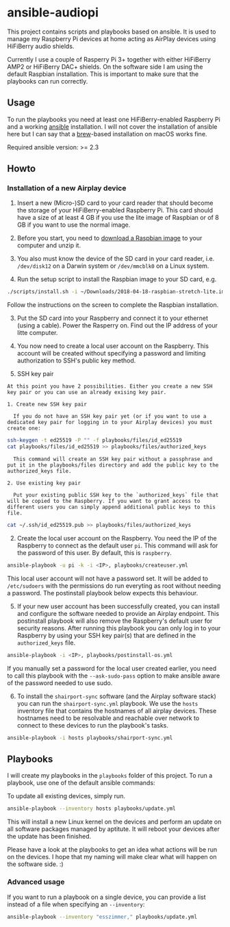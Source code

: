 # ansible-audiopi

This project contains scripts and playbooks based on ansible. It is used to manage my Raspberry Pi devices at home acting as AirPlay devices using HiFiBerry audio shields.

Currently I use a couple of Rasperry Pi 3+ together with either HiFiBerry AMP2 or HiFiBerry DAC+ shields. On the software side I am using the default Raspbian installation. This is important to make sure that the playbooks can run correctly.


## Usage
To run the playbooks you need at least one HiFiBerry-enabled Raspberry Pi and a working [ansible](https://www.ansible.com) installation. I will not cover the installation of ansible here but I can say that a [brew](https://brew.sh)-based installation on macOS works fine.

Required ansible version: >= 2.3

## Howto

### Installation of a new Airplay device

1. Insert a new (Micro-)SD card to your card reader that should become the storage of your HiFiBerry-enabled Raspberry Pi. This card should have a size of at least 4 GB if you use the lite image of Raspbian or of 8 GB if you want to use the normal image.

  1. Before you start, you need to [download a Raspbian image](https://www.raspberrypi.org/downloads/raspbian/) to your computer and unzip it.
  2. You also must know the device of the SD card in your card reader, i.e. `/dev/disk12` on a Darwin system or `/dev/mmcblk0` on a Linux system.

2. Run the setup script to install the Raspbian image to your SD card, e.g.
 
 ```sh
./scripts/install.sh -i ~/Downloads/2018-04-18-raspbian-stretch-lite.img -d /dev/disk12
 ```

 Follow the instructions on the screen to complete the Raspbian installation.

3. Put the SD card into your Raspberry and connect it to your ethernet (using a cable). Power the Rasperry on. Find out the IP address of your litte computer.

4. You now need to create a local user account on the Raspberry. This account will be created without specifying a password and limiting authorization to SSH's public key method.

  1. SSH key pair
  
    At this point you have 2 possibilities. Either you create a new SSH key pair or you can use an already exising key pair.

    1. Create new SSH key pair

      If you do not have an SSH key pair yet (or if you want to use a dedicated key pair for logging in to your Airplay devices) you must create one:

  ```sh
ssh-keygen -t ed25519 -P "" -f playbooks/files/id_ed25519
cat playbooks/files/id_ed25519 >> playbooks/files/authorized_keys
  ```

      This command will create an SSH key pair without a passphrase and put it in the playbooks/files directory and add the public key to the authorized_keys file.
		
    2. Use existing key pair

      Put your existing public SSH key to the `authorized_keys` file that will be copied to the Raspberry. If you want to grant access to different users you can simply append additional public keys to this file.

  ```sh
cat ~/.ssh/id_ed25519.pub >> playbooks/files/authorized_keys
  ```

  2. Create the local user account on the Raspberry. You need the IP of the Raspberry to connect as the default user `pi`. This command will ask for the password of this user. By default, this is `raspberry`.

 ```sh
ansible-playbook -u pi -k -i <IP>, playbooks/createuser.yml
 ```

  This local user account will not have a password set. It will be added to `/etc/sudoers` with the permissions do run everyting as root without needing a password. The postinstall playbook below expects this behaviour.

5. If your new user account has been successfully created, you can install and configure the software needed to provide an Airplay endpoint. This postinstall playbook will also remove the Raspberry's default user for security reasons. After running this playbook you can only log in to your Raspberry by using your SSH key pair(s) that are defined in the `authorized_keys` file.

 ```sh
ansible-playbook -i <IP>, playbooks/postinstall-os.yml
 ```

  If you manually set a password for the local user created earlier, you need to call this playbook with the `--ask-sudo-pass` option to make ansible aware of the password needed to use sudo.

6. To install the `shairport-sync` software (and the Airplay software stack) you can run the `shairport-sync.yml` playbook. We use the `hosts` inventory file that contains the hostnames of all airplay devices. These hostnames need to be resolvable and reachable over network to connect to these devices to run the playbook's tasks.

 ```sh
ansible-playbook -i hosts playbooks/shairport-sync.yml
 ```


## Playbooks
I will create my playbooks in the `playbooks` folder of this project. To run a playbook, use one of the default ansible commands:

To update all existing devices, simply run.
```sh 
ansible-playbook --inventory hosts playbooks/update.yml
```

This will install a new Linux kernel on the devices and perform an update on all software packages managed by aptitute. It will reboot your devices after the update has been finished.

Please have a look at the playbooks to get an idea what actions will be run on the devices. I hope that my naming will make clear what will happen on the software side. :)


### Advanced usage

If you want to run a playbook on a single device, you can provide a list instead of a file when specifying an `--inventory`:

```sh
ansible-playbook --inventory "esszimmer," playbooks/update.yml
```

